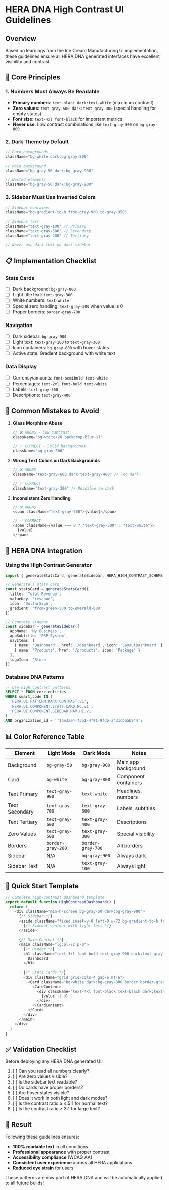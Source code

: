# HERA DNA High Contrast UI Guidelines

## Overview
Based on learnings from the Ice Cream Manufacturing UI implementation, these guidelines ensure all HERA DNA generated interfaces have excellent visibility and contrast.

## 🎨 Core Principles

### 1. **Numbers Must Always Be Readable**
- **Primary numbers**: `text-black dark:text-white` (maximum contrast)
- **Zero values**: `text-gray-500 dark:text-gray-300` (special handling for empty states)
- **Font size**: `text-4xl font-black` for important metrics
- **Never use**: Low contrast combinations like `text-gray-500` on `bg-gray-800`

### 2. **Dark Theme by Default**
```typescript
// Card backgrounds
className="bg-white dark:bg-gray-800"

// Main background
className="bg-gray-50 dark:bg-gray-900"

// Nested elements
className="bg-gray-50 dark:bg-gray-900"
```

### 3. **Sidebar Must Use Inverted Colors**
```typescript
// Sidebar container
className="bg-gradient-to-b from-gray-900 to-gray-950"

// Sidebar text
className="text-gray-100" // Primary
className="text-gray-300" // Secondary
className="text-gray-400" // Tertiary

// Never use dark text on dark sidebar
```

## 📋 Implementation Checklist

### Stats Cards
- [ ] Dark background: `bg-gray-800`
- [ ] Light title text: `text-gray-300`
- [ ] White numbers: `text-white`
- [ ] Special zero handling: `text-gray-300` when value is 0
- [ ] Proper borders: `border-gray-700`

### Navigation
- [ ] Dark sidebar: `bg-gray-900`
- [ ] Light text: `text-gray-100` to `text-gray-300`
- [ ] Icon containers: `bg-gray-800` with hover states
- [ ] Active state: Gradient background with white text

### Data Display
- [ ] Currency/amounts: `font-semibold text-white`
- [ ] Percentages: `text-2xl font-bold text-white`
- [ ] Labels: `text-gray-300`
- [ ] Descriptions: `text-gray-400`

## 🚫 Common Mistakes to Avoid

1. **Glass Morphism Abuse**
   ```typescript
   // ❌ WRONG - Low contrast
   className="bg-white/20 backdrop-blur-xl"
   
   // ✅ CORRECT - Solid backgrounds
   className="bg-gray-800"
   ```

2. **Wrong Text Colors on Dark Backgrounds**
   ```typescript
   // ❌ WRONG
   className="text-gray-600 dark:text-gray-400" // Too dark
   
   // ✅ CORRECT
   className="text-gray-300" // Readable on dark
   ```

3. **Inconsistent Zero Handling**
   ```typescript
   // ❌ WRONG
   <span className="text-gray-500">{value}</span>
   
   // ✅ CORRECT
   <span className={value === 0 ? "text-gray-300" : "text-white"}>
     {value}
   </span>
   ```

## 🔧 HERA DNA Integration

### Using the High Contrast Generator
```typescript
import { generateStatsCard, generateSidebar, HERA_HIGH_CONTRAST_SCHEME } from '@/lib/dna/high-contrast-ui-generator'

// Generate a stats card
const statsCard = generateStatsCard({
  title: 'Total Revenue',
  valueKey: 'revenue',
  icon: 'DollarSign',
  gradient: 'from-green-500 to-emerald-600'
})

// Generate sidebar
const sidebar = generateSidebar({
  appName: 'My Business',
  appSubtitle: 'ERP System',
  navItems: [
    { name: 'Dashboard', href: '/dashboard', icon: 'LayoutDashboard' },
    { name: 'Products', href: '/products', icon: 'Package' }
  ],
  logoIcon: 'Store'
})
```

### Database DNA Patterns
```sql
-- Use high contrast patterns
SELECT * FROM core_entities 
WHERE smart_code IN (
  'HERA.UI.PATTERN.DARK.CONTRAST.v1',
  'HERA.UI.COMPONENT.STATS.CARD.HC.v1',
  'HERA.UI.COMPONENT.SIDEBAR.NAV.HC.v1'
)
AND organization_id = 'f1ae3ae4-73b1-4f91-9fd5-a431cbb5b944';
```

## 📊 Color Reference Table

| Element | Light Mode | Dark Mode | Notes |
|---------|------------|-----------|-------|
| Background | `bg-gray-50` | `bg-gray-900` | Main app background |
| Card | `bg-white` | `bg-gray-800` | Component containers |
| Text Primary | `text-gray-900` | `text-white` | Headlines, numbers |
| Text Secondary | `text-gray-700` | `text-gray-300` | Labels, subtitles |
| Text Tertiary | `text-gray-600` | `text-gray-400` | Descriptions |
| Zero Values | `text-gray-500` | `text-gray-300` | Special visibility |
| Borders | `border-gray-200` | `border-gray-700` | All borders |
| Sidebar | N/A | `bg-gray-900` | Always dark |
| Sidebar Text | N/A | `text-gray-100` | Always light |

## 🚀 Quick Start Template

```typescript
// Complete high-contrast dashboard template
export default function HighContrastDashboard() {
  return (
    <div className="min-h-screen bg-gray-50 dark:bg-gray-900">
      {/* Sidebar */}
      <aside className="fixed inset-y-0 left-0 w-72 bg-gradient-to-b from-gray-900 to-gray-950">
        {/* Sidebar content with light text */}
      </aside>
      
      {/* Main Content */}
      <main className="lg:pl-72 p-6">
        {/* Header */}
        <h1 className="text-3xl font-bold text-gray-900 dark:text-gray-100">
          Dashboard
        </h1>
        
        {/* Stats Cards */}
        <div className="grid grid-cols-4 gap-6 mt-6">
          <Card className="bg-white dark:bg-gray-800 border border-gray-200 dark:border-gray-700">
            <CardContent>
              <div className="text-4xl font-black text-black dark:text-white">
                {value || 0}
              </div>
            </CardContent>
          </Card>
        </div>
      </main>
    </div>
  )
}
```

## ✅ Validation Checklist

Before deploying any HERA DNA generated UI:

1. [ ] Can you read all numbers clearly?
2. [ ] Are zero values visible?
3. [ ] Is the sidebar text readable?
4. [ ] Do cards have proper borders?
5. [ ] Are hover states visible?
6. [ ] Does it work in both light and dark modes?
7. [ ] Is the contrast ratio ≥ 4.5:1 for normal text?
8. [ ] Is the contrast ratio ≥ 3:1 for large text?

## 🎯 Result

Following these guidelines ensures:
- **100% readable text** in all conditions
- **Professional appearance** with proper contrast
- **Accessibility compliance** (WCAG AA)
- **Consistent user experience** across all HERA applications
- **Reduced eye strain** for users

These patterns are now part of HERA DNA and will be automatically applied to all future builds!